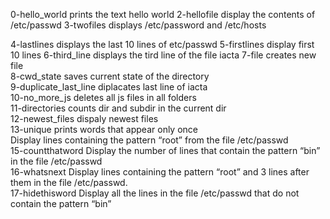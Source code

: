 0-hello_world prints the text hello world
2-hellofile display the contents of /etc/passwd
3-twofiles displays /etc/password and /etc/hosts

4-lastlines displays the last 10 lines of etc/passwd
5-firstlines display first 10 lines
6-third_line displays the tird line of the file iacta
7-file creates new file <br />
8-cwd_state saves current state of the directory <br />
9-duplicate_last_line diplacates last line of iacta <br />
10-no_more_js deletes all js files in all folders<br />
11-directories counts dir and subdir in the current dir <br />
12-newest_files dispaly newest files <br />
13-unique prints words that appear only once <br />
Display lines containing the pattern “root” from the file /etc/passwd <br />
15-countthatword Display the number of lines that contain the pattern “bin” in the file /etc/passwd <br />
16-whatsnext Display lines containing the pattern “root” and 3 lines after them in the file /etc/passwd.<br />
17-hidethisword Display all the lines in the file /etc/passwd that do not contain the pattern “bin” <br />
